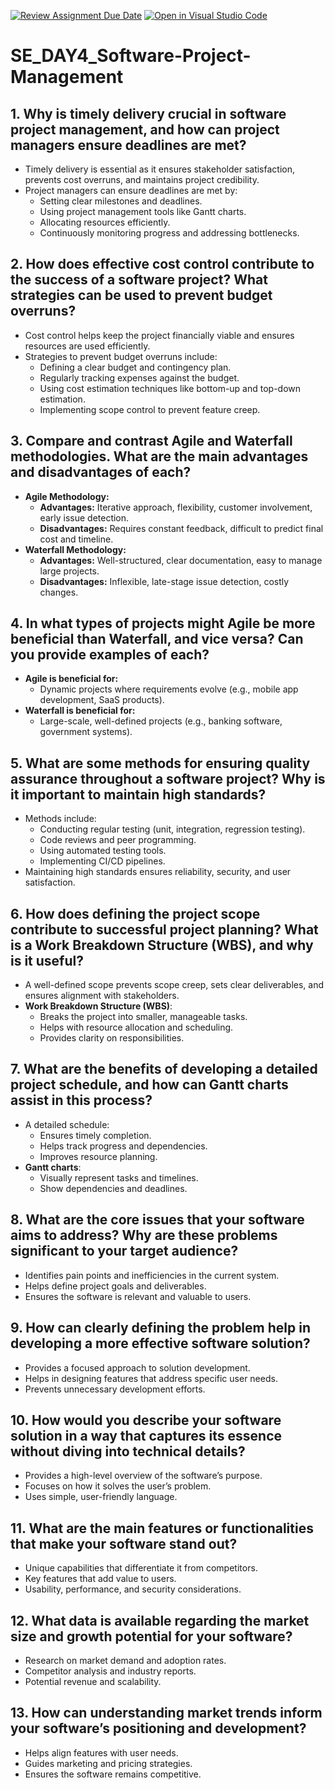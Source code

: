 [![Review Assignment Due Date](https://classroom.github.com/assets/deadline-readme-button-22041afd0340ce965d47ae6ef1cefeee28c7c493a6346c4f15d667ab976d596c.svg)](https://classroom.github.com/a/9pw6JKcu)
[![Open in Visual Studio Code](https://classroom.github.com/assets/open-in-vscode-2e0aaae1b6195c2367325f4f02e2d04e9abb55f0b24a779b69b11b9e10269abc.svg)](https://classroom.github.com/online_ide?assignment_repo_id=18456043&assignment_repo_type=AssignmentRepo)
# SE_DAY4_Software-Project-Management

## 1. Why is timely delivery crucial in software project management, and how can project managers ensure deadlines are met?
- Timely delivery is essential as it ensures stakeholder satisfaction, prevents cost overruns, and maintains project credibility.
- Project managers can ensure deadlines are met by:
  - Setting clear milestones and deadlines.
  - Using project management tools like Gantt charts.
  - Allocating resources efficiently.
  - Continuously monitoring progress and addressing bottlenecks.

## 2. How does effective cost control contribute to the success of a software project? What strategies can be used to prevent budget overruns?
- Cost control helps keep the project financially viable and ensures resources are used efficiently.
- Strategies to prevent budget overruns include:
  - Defining a clear budget and contingency plan.
  - Regularly tracking expenses against the budget.
  - Using cost estimation techniques like bottom-up and top-down estimation.
  - Implementing scope control to prevent feature creep.

## 3. Compare and contrast Agile and Waterfall methodologies. What are the main advantages and disadvantages of each?
- **Agile Methodology:**
  - **Advantages:** Iterative approach, flexibility, customer involvement, early issue detection.
  - **Disadvantages:** Requires constant feedback, difficult to predict final cost and timeline.
- **Waterfall Methodology:**
  - **Advantages:** Well-structured, clear documentation, easy to manage large projects.
  - **Disadvantages:** Inflexible, late-stage issue detection, costly changes.

## 4. In what types of projects might Agile be more beneficial than Waterfall, and vice versa? Can you provide examples of each?
- **Agile is beneficial for:** 
  - Dynamic projects where requirements evolve (e.g., mobile app development, SaaS products).
- **Waterfall is beneficial for:** 
  - Large-scale, well-defined projects (e.g., banking software, government systems).

## 5. What are some methods for ensuring quality assurance throughout a software project? Why is it important to maintain high standards?
- Methods include:
  - Conducting regular testing (unit, integration, regression testing).
  - Code reviews and peer programming.
  - Using automated testing tools.
  - Implementing CI/CD pipelines.
- Maintaining high standards ensures reliability, security, and user satisfaction.

## 6. How does defining the project scope contribute to successful project planning? What is a Work Breakdown Structure (WBS), and why is it useful?
- A well-defined scope prevents scope creep, sets clear deliverables, and ensures alignment with stakeholders.
- **Work Breakdown Structure (WBS)**:
  - Breaks the project into smaller, manageable tasks.
  - Helps with resource allocation and scheduling.
  - Provides clarity on responsibilities.

## 7. What are the benefits of developing a detailed project schedule, and how can Gantt charts assist in this process?
- A detailed schedule:
  - Ensures timely completion.
  - Helps track progress and dependencies.
  - Improves resource planning.
- **Gantt charts**:
  - Visually represent tasks and timelines.
  - Show dependencies and deadlines.

## 8. What are the core issues that your software aims to address? Why are these problems significant to your target audience?
- Identifies pain points and inefficiencies in the current system.
- Helps define project goals and deliverables.
- Ensures the software is relevant and valuable to users.

## 9. How can clearly defining the problem help in developing a more effective software solution?
- Provides a focused approach to solution development.
- Helps in designing features that address specific user needs.
- Prevents unnecessary development efforts.

## 10. How would you describe your software solution in a way that captures its essence without diving into technical details?
- Provides a high-level overview of the software’s purpose.
- Focuses on how it solves the user’s problem.
- Uses simple, user-friendly language.

## 11. What are the main features or functionalities that make your software stand out?
- Unique capabilities that differentiate it from competitors.
- Key features that add value to users.
- Usability, performance, and security considerations.

## 12. What data is available regarding the market size and growth potential for your software?
- Research on market demand and adoption rates.
- Competitor analysis and industry reports.
- Potential revenue and scalability.

## 13. How can understanding market trends inform your software’s positioning and development?
- Helps align features with user needs.
- Guides marketing and pricing strategies.
- Ensures the software remains competitive.

